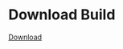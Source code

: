 # Download Build
[Download](https://github.com/Carmelosmexy1/Zoid-Updated/releases/tag/Download)
          

